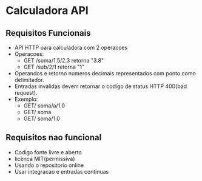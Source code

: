 # Calculadora API

## Requisitos Funcionais
* API HTTP oara calculadora com 2 operacoes
* Operacoes:
    - GET /soma/1.5/2.3 retorna "3.8"
    - GET /sub/2/1 retorna "1"
* Operandos e retorno numeros decimais representados com ponto como delimitador.
* Entradas invalidas devem retornar o codigo de status HTTP 400(bad request).
* Exemplo:
    - GET/ soma/a/1.0
    - GET/ soma
    - GET/ soma/1.0

## Requisitos nao funcional

* Codigo fonte livre e aberto
* licenca MIT(permissiva)
* Usando o repositorio online  
* Usar integracao e entradas continuas